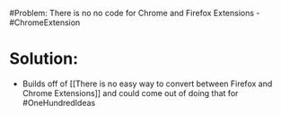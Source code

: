 #Problem:  There is no no code for Chrome and Firefox Extensions - #ChromeExtension 

# Solution: 
- Builds off of [[There is no easy way to convert between Firefox and Chrome Extensions]] and could come out of doing that for #OneHundredIdeas 